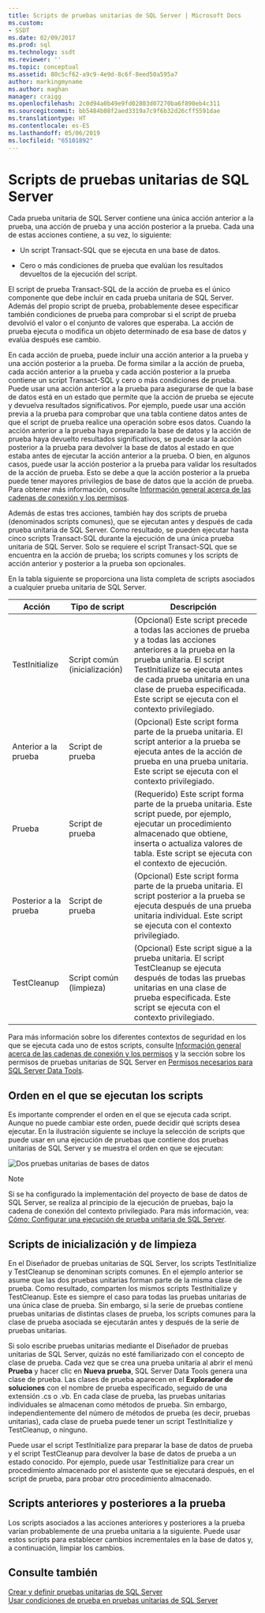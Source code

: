 ```yaml
---
title: Scripts de pruebas unitarias de SQL Server | Microsoft Docs
ms.custom:
- SSDT
ms.date: 02/09/2017
ms.prod: sql
ms.technology: ssdt
ms.reviewer: ''
ms.topic: conceptual
ms.assetid: 80c5cf62-a9c9-4e9d-8c6f-8eed50a595a7
author: markingmyname
ms.author: maghan
manager: craigg
ms.openlocfilehash: 2c0d94a0b49e9fd02803d07270ba6f890eb4c311
ms.sourcegitcommit: bb5484b08f2aed3319a7c9f6b32d26cff5591dae
ms.translationtype: HT
ms.contentlocale: es-ES
ms.lasthandoff: 05/06/2019
ms.locfileid: "65101892"
---
```

# <a name="scripts-in-sql-server-unit-tests"></a>Scripts de pruebas unitarias de SQL Server
Cada prueba unitaria de SQL Server contiene una única acción anterior a la prueba, una acción de prueba y una acción posterior a la prueba. Cada una de estas acciones contiene, a su vez, lo siguiente:  
  
-   Un script Transact\-SQL que se ejecuta en una base de datos.  
  
-   Cero o más condiciones de prueba que evalúan los resultados devueltos de la ejecución del script.  
  
El script de prueba Transact\-SQL de la acción de prueba es el único componente que debe incluir en cada prueba unitaria de SQL Server. Además del propio script de prueba, probablemente desee especificar también condiciones de prueba para comprobar si el script de prueba devolvió el valor o el conjunto de valores que esperaba. La acción de prueba ejecuta o modifica un objeto determinado de esa base de datos y evalúa después ese cambio.  
  
En cada acción de prueba, puede incluir una acción anterior a la prueba y una acción posterior a la prueba. De forma similar a la acción de prueba, cada acción anterior a la prueba y cada acción posterior a la prueba contiene un script Transact\-SQL y cero o más condiciones de prueba. Puede usar una acción anterior a la prueba para asegurarse de que la base de datos está en un estado que permite que la acción de prueba se ejecute y devuelva resultados significativos. Por ejemplo, puede usar una acción previa a la prueba para comprobar que una tabla contiene datos antes de que el script de prueba realice una operación sobre esos datos. Cuando la acción anterior a la prueba haya preparado la base de datos y la acción de prueba haya devuelto resultados significativos, se puede usar la acción posterior a la prueba para devolver la base de datos al estado en que estaba antes de ejecutar la acción anterior a la prueba. O bien, en algunos casos, puede usar la acción posterior a la prueba para validar los resultados de la acción de prueba. Esto se debe a que la acción posterior a la prueba puede tener mayores privilegios de base de datos que la acción de prueba. Para obtener más información, consulte [Información general acerca de las cadenas de conexión y los permisos](../ssdt/overview-of-connection-strings-and-permissions.md).  
  
Además de estas tres acciones, también hay dos scripts de prueba (denominados scripts comunes), que se ejecutan antes y después de cada prueba unitaria de SQL Server. Como resultado, se pueden ejecutar hasta cinco scripts Transact\-SQL durante la ejecución de una única prueba unitaria de SQL Server. Solo se requiere el script Transact\-SQL que se encuentra en la acción de prueba; los scripts comunes y los scripts de acción anterior y posterior a la prueba son opcionales.  
  
En la tabla siguiente se proporciona una lista completa de scripts asociados a cualquier prueba unitaria de SQL Server.  
  
|**Acción**|**Tipo de script**|**Descripción**|  
|--------------|-------------------|-------------------|  
|TestInitialize|Script común (inicialización)|(Opcional) Este script precede a todas las acciones de prueba y a todas las acciones anteriores a la prueba en la prueba unitaria. El script TestInitialize se ejecuta antes de cada prueba unitaria en una clase de prueba especificada. Este script se ejecuta con el contexto privilegiado.|  
|Anterior a la prueba|Script de prueba|(Opcional) Este script forma parte de la prueba unitaria. El script anterior a la prueba se ejecuta antes de la acción de prueba en una prueba unitaria. Este script se ejecuta con el contexto privilegiado.|  
|Prueba|Script de prueba|(Requerido) Este script forma parte de la prueba unitaria. Este script puede, por ejemplo, ejecutar un procedimiento almacenado que obtiene, inserta o actualiza valores de tabla. Este script se ejecuta con el contexto de ejecución.|  
|Posterior a la prueba|Script de prueba|(Opcional) Este script forma parte de la prueba unitaria. El script posterior a la prueba se ejecuta después de una prueba unitaria individual. Este script se ejecuta con el contexto privilegiado.|  
|TestCleanup|Script común (limpieza)|(Opcional) Este script sigue a la prueba unitaria. El script TestCleanup se ejecuta después de todas las pruebas unitarias en una clase de prueba especificada. Este script se ejecuta con el contexto privilegiado.|  
  
Para más información sobre los diferentes contextos de seguridad en los que se ejecuta cada uno de estos scripts, consulte [Información general acerca de las cadenas de conexión y los permisos](../ssdt/overview-of-connection-strings-and-permissions.md) y la sección sobre los permisos de pruebas unitarias de SQL Server en [Permisos necesarios para SQL Server Data Tools](../ssdt/required-permissions-for-sql-server-data-tools.md).  
  
## <a name="order-in-which-scripts-are-run"></a>Orden en el que se ejecutan los scripts  
Es importante comprender el orden en el que se ejecuta cada script. Aunque no puede cambiar este orden, puede decidir qué scripts desea ejecutar. En la ilustración siguiente se incluye la selección de scripts que puede usar en una ejecución de pruebas que contiene dos pruebas unitarias de SQL Server y se muestra el orden en que se ejecutan:  
  
![Dos pruebas unitarias de bases de datos](../ssdt/media/twodatabaseunittests.png "Dos pruebas unitarias de bases de datos")  
  
> [!NOTE]  
> Si se ha configurado la implementación del proyecto de base de datos de SQL Server, se realiza al principio de la ejecución de pruebas, bajo la cadena de conexión del contexto privilegiado. Para más información, vea: [Cómo: Configurar una ejecución de prueba unitaria de SQL Server](../ssdt/how-to-configure-sql-server-unit-test-execution.md).  
  
## <a name="initialization-and-cleanup-scripts"></a>Scripts de inicialización y de limpieza  
En el Diseñador de pruebas unitarias de SQL Server, los scripts TestInitialize y TestCleanup se denominan scripts comunes. En el ejemplo anterior se asume que las dos pruebas unitarias forman parte de la misma clase de prueba. Como resultado, comparten los mismos scripts TestInitialize y TestCleanup. Este es siempre el caso para todas las pruebas unitarias de una única clase de prueba. Sin embargo, si la serie de pruebas contiene pruebas unitarias de distintas clases de prueba, los scripts comunes para la clase de prueba asociada se ejecutarán antes y después de la serie de pruebas unitarias.  
  
Si solo escribe pruebas unitarias mediante el Diseñador de pruebas unitarias de SQL Server, quizás no esté familiarizado con el concepto de clase de prueba. Cada vez que se crea una prueba unitaria al abrir el menú **Prueba** y hacer clic en **Nueva prueba**, SQL Server Data Tools genera una clase de prueba. Las clases de prueba aparecen en el **Explorador de soluciones** con el nombre de prueba especificado, seguido de una extensión .cs o .vb. En cada clase de prueba, las pruebas unitarias individuales se almacenan como métodos de prueba. Sin embargo, independientemente del número de métodos de prueba (es decir, pruebas unitarias), cada clase de prueba puede tener un script TestInitialize y TestCleanup, o ninguno.  
  
Puede usar el script TestInitialize para preparar la base de datos de prueba y el script TestCleanup para devolver la base de datos de prueba a un estado conocido. Por ejemplo, puede usar TestInitialize para crear un procedimiento almacenado por el asistente que se ejecutará después, en el script de prueba, para probar otro procedimiento almacenado.  
  
## <a name="pre-test-and-post-test-scripts"></a>Scripts anteriores y posteriores a la prueba  
Los scripts asociados a las acciones anteriores y posteriores a la prueba varían probablemente de una prueba unitaria a la siguiente. Puede usar estos scripts para establecer cambios incrementales en la base de datos y, a continuación, limpiar los cambios.  
  
## <a name="see-also"></a>Consulte también  
[Crear y definir pruebas unitarias de SQL Server](../ssdt/creating-and-defining-sql-server-unit-tests.md)  
[Usar condiciones de prueba en pruebas unitarias de SQL Server](../ssdt/using-test-conditions-in-sql-server-unit-tests.md)  
  
